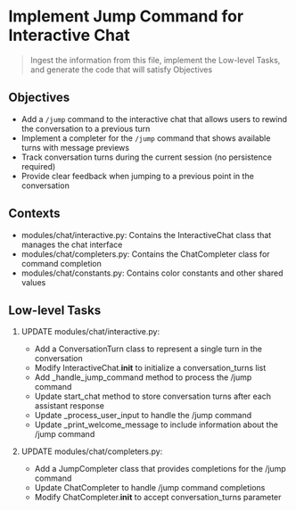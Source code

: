  # Implement Jump Command for Interactive Chat

 > Ingest the information from this file, implement the Low-level Tasks, and generate the code that will satisfy Objectives

 ## Objectives
 - Add a `/jump` command to the interactive chat that allows users to rewind the conversation to a previous turn
 - Implement a completer for the `/jump` command that shows available turns with message previews
 - Track conversation turns during the current session (no persistence required)
 - Provide clear feedback when jumping to a previous point in the conversation

 ## Contexts
 - modules/chat/interactive.py: Contains the InteractiveChat class that manages the chat interface
 - modules/chat/completers.py: Contains the ChatCompleter class for command completion
 - modules/chat/constants.py: Contains color constants and other shared values

 ## Low-level Tasks
 1. UPDATE modules/chat/interactive.py:
    - Add a ConversationTurn class to represent a single turn in the conversation
    - Modify InteractiveChat.__init__ to initialize a conversation_turns list
    - Add _handle_jump_command method to process the /jump command
    - Update start_chat method to store conversation turns after each assistant response
    - Update _process_user_input to handle the /jump command
    - Update _print_welcome_message to include information about the /jump command

 2. UPDATE modules/chat/completers.py:
    - Add a JumpCompleter class that provides completions for the /jump command
    - Update ChatCompleter to handle /jump command completions
    - Modify ChatCompleter.__init__ to accept conversation_turns parameter
